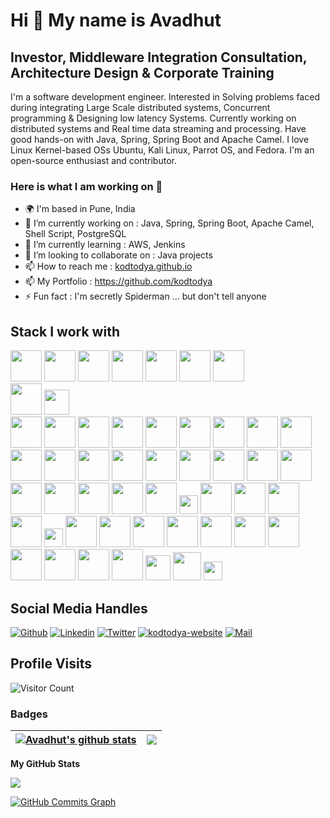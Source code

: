 
Hi 👋 My name is Avadhut
=========================

Investor, Middleware Integration Consultation, Architecture Design & Corporate Training
---------------------------------------
I'm a software development engineer. Interested in Solving problems faced during integrating Large Scale distributed systems, Concurrent programming & Designing low latency Systems. Currently working on distributed systems and Real time data streaming and processing. Have good hands-on with Java, Spring, Spring Boot and Apache Camel. I love Linux Kernel-based OSs Ubuntu, Kali Linux, Parrot OS, and Fedora. I'm an open-source enthusiast and contributor.

### Here is what I am working on 👋
- 🌍 I'm based in Pune, India
- 🔭 I’m currently working on : Java, Spring, Spring Boot, Apache Camel, Shell Script, PostgreSQL
- 🌱 I’m currently learning : AWS, Jenkins
- 👯 I’m looking to collaborate on : Java projects
- 📫 How to reach me : [kodtodya.github.io](https://kodtodya.github.io/)
- 📫 My Portfolio : https://github.com/kodtodya
- ⚡ Fun fact : I'm secretly Spiderman ... but don't tell anyone

## Stack I work with
<code><img height="50" src="https://www.vectorlogo.zone/logos/java/java-horizontal.svg"></code>
<code><img height="50" src="https://www.vectorlogo.zone/logos/linux/linux-ar21.svg"></code>
<code><img height="50" src="https://www.vectorlogo.zone/logos/ubuntu/ubuntu-ar21.svg"></code>
<code><img height="50" src="https://www.vectorlogo.zone/logos/centos/centos-ar21.svg"></code>
<code><img height="50" src="https://www.vectorlogo.zone/logos/w3_html5/w3_html5-ar21.svg"></code>
<code><img height="50" src="https://www.vectorlogo.zone/logos/gnu_bash/gnu_bash-ar21.svg"></code>
<code><img height="50" src="https://www.vectorlogo.zone/logos/amazon_aws/amazon_aws-ar21.svg"></code>	
<code><img height="50" src="https://www.vectorlogo.zone/logos/mongodb/mongodb-ar21.svg"></code>
<code><img height="40" src="https://www.vectorlogo.zone/logos/mysql/mysql-horizontal.svg"></code>	
<code><img height="50" src="https://www.vectorlogo.zone/logos/mariadb/mariadb-ar21.svg"></code>
<code><img height="50" src="https://www.vectorlogo.zone/logos/postgresql/postgresql-ar21.svg"></code>
<code><img height="50" src="https://www.vectorlogo.zone/logos/apache_kafka/apache_kafka-ar21.svg"></code>
<code><img height="50" src="https://img.icons8.com/color/344/intellij-idea.png"></code>
<code><img height="50" src="https://upload.wikimedia.org/wikipedia/commons/b/b6/PuTTY_icon_128px.png"></code>
<code><img height="50" src="https://upload.wikimedia.org/wikipedia/commons/d/de/WinSCP_Logo.png"></code>
<code><img height="50" src="https://www.vectorlogo.zone/logos/vim/vim-ar21.svg"></code>
<code><img height="50" src="https://img.icons8.com/color/344/notepad-plus-plus.png"></code>
<code><img height="50" src="https://www.vectorlogo.zone/logos/github/github-ar21.svg"></code>
<code><img height="50" src="https://www.vectorlogo.zone/logos/apache/apache-official.svg"></code>
<code><img height="50" src="https://www.vectorlogo.zone/logos/opensource/opensource-ar21.svg"></code>
<code><img height="50" src="https://www.vectorlogo.zone/logos/redhat/redhat-ar21.svg"></code>
<code><img height="50" src="https://www.vectorlogo.zone/logos/gnu/gnu-ar21.svg"></code>
<code><img height="50" src="https://www.vectorlogo.zone/logos/gnome/gnome-ar21.svg"></code>
<code><img height="50" src="https://www.vectorlogo.zone/logos/bitbucket/bitbucket-ar21.svg"></code>
<code><img height="50" src="https://www.vectorlogo.zone/logos/gitlab/gitlab-ar21.svg"></code>
<code><img height="50" src="https://www.vectorlogo.zone/logos/atlassian_jira/atlassian_jira-ar21.svg"></code>
<code><img height="50" src="https://www.vectorlogo.zone/logos/git-scm/git-scm-ar21.svg"></code>
<code><img height="50" src="https://www.vectorlogo.zone/logos/springio/springio-ar21.svg"></code>
<code><img height="50" src="https://www.vectorlogo.zone/logos/blueprintjs/blueprintjs-ar21.svg"></code>
<code><img height="50" src="https://www.vectorlogo.zone/logos/oracle/oracle-ar21.svg"></code>
<code><img height="50" src="https://www.vectorlogo.zone/logos/apache_activemq/apache_activemq-ar21.svg"></code>
<code><img height="50" src="https://github.com/get-icon/geticon/blob/master/icons/apache-camel.svg"></code>
<code><img height="30" src="https://github.com/get-icon/geticon/blob/master/icons/maven.svg"></code>
<code><img height="50" src="https://github.com/get-icon/geticon/blob/master/icons/derby.svg"></code>
<code><img height="50" src="https://www.vectorlogo.zone/logos/openshift/openshift-ar21.svg"></code>
<code><img height="50" src="https://www.vectorlogo.zone/logos/kubernetes/kubernetes-ar21.svg"></code>
<code><img height="50" src="https://www.vectorlogo.zone/logos/docker/docker-ar21.svg"></code>
<code><img height="30" src="https://github.com/get-icon/geticon/blob/master/icons/quarkus.svg"></code>
<code><img height="50" src="https://www.vectorlogo.zone/logos/apache_zookeeper/apache_zookeeper-ar21.svg"></code>
<code><img height="50" src="https://github.com/get-icon/geticon/blob/master/icons/fabric_io.svg"></code>
<code><img height="50" src="https://www.vectorlogo.zone/logos/elastic/elastic-ar21.svg"></code>
<code><img height="50" src="https://www.vectorlogo.zone/logos/elasticco_kibana/elasticco_kibana-ar21.svg"></code>
<code><img height="50" src="https://www.vectorlogo.zone/logos/elasticco_logstash/elasticco_logstash-ar21.svg"></code>
<code><img height="50" src="https://www.vectorlogo.zone/logos/amazon_elasticcontainer/amazon_elasticcontainer-ar21.svg"></code>
<code><img height="50" src="https://www.vectorlogo.zone/logos/wildfly/wildfly-ar21.svg"></code>
<code><img height="50" src="https://www.vectorlogo.zone/logos/getfedora/getfedora-ar21.svg"></code>
<code><img height="50" src="https://github.com/get-icon/geticon/blob/master/icons/microsoft-windows.svg"></code>
<code><img height="50" src="https://github.com/get-icon/geticon/blob/master/icons/microsoft-office.svg"></code>
<code><img height="50" src="https://www.vectorlogo.zone/logos/cucumberio/cucumberio-ar21.svg"></code>
<code><img height="40" src="https://www.vectorlogo.zone/logos/w3c_xml/w3c_xml-ar21.svg"></code>
<code><img height="45" src="https://www.vectorlogo.zone/logos/json/json-ar21.svg"></code>
<code><img height="30" src="https://github.com/get-icon/geticon/blob/master/icons/eclipse-logo.svg"></code>

## Social Media Handles
[![Github](https://img.shields.io/github/followers/kodtodya?label=Follow&style=social)](https://github.com/kodtodya)
[![Linkedin](https://img.shields.io/badge/-kodtodya-blue?style=flat-square&logo=linkedin&logoColor=white&link=)](https://www.linkedin.com/in/kodtodya/)
[![Twitter](https://img.shields.io/twitter/follow/kodtodya?style=social&logo=twitter&logoColor=white&link=)](https://www.twitter.com/kodtodya/)
[![kodtodya-website](https://img.shields.io/badge/kodtodya-website-orange)](https://kodtodya.github.io/)
[![Mail](https://img.shields.io/badge/-kodtodya.talks@gmail.com-gray?style=flat-square&logo=gmail&logoColor=red&link=)](mailto:kodtodya.talks@gmail.com)

## Profile Visits
![Visitor Count](https://profile-counter.glitch.me/{kodtodya}/count.svg)

### Badges
| <a href="https://github.com/kodtodya/kodtodya"><img align="center" src="https://github-readme-stats.vercel.app/api?username=kodtodya&show_icons=true&theme=buefy&hide_border=true&count_private=true" alt="Avadhut's github stats" /></a> | <a href="https://github.com/kodtodya/kodtodya"><img align="center" src="https://github-readme-stats.vercel.app/api/top-langs/?username=kodtodya&layout=compact&theme=buefy&hide_border=true&langs_count=8" /></a> |
| ------------- | ------------- |

<b>My GitHub Stats</b>

<a href="http://www.github.com/kodtodya"><img src="https://github-readme-streak-stats.herokuapp.com/?user=kodtodya&stroke=ffffff&background=1c1917&ring=0891b2&fire=0891b2&currStreakNum=ffffff&currStreakLabel=0891b2&sideNums=ffffff&sideLabels=ffffff&dates=ffffff&hide_border=true" /></a>

<a href="http://www.github.com/kodtodya"><img src="https://activity-graph.herokuapp.com/graph?username=kodtodya&bg_color=1c1917&color=ffffff&line=0891b2&point=ffffff&area_color=1c1917&area=true&hide_border=true&custom_title=GitHub%20Commits%20Graph" alt="GitHub Commits Graph" /></a>
